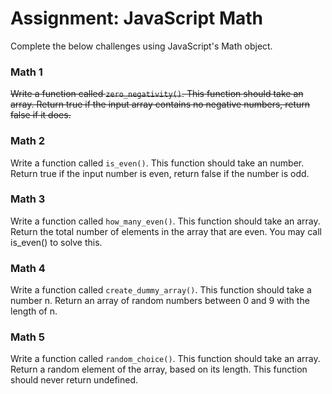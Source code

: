 # Assignment: JavaScript Math

Complete the below challenges using JavaScript's Math object.

### Math 1

~~Write a function called ```zero_negativity()```. This function should take an array. Return true if the input array contains no negative numbers, return false if it does.~~

### Math 2

Write a function called ```is_even()```. This function should take an number. Return true if the input number is even, return false if the number is odd.

### Math 3

Write a function called ```how_many_even()```. This function should take an array. Return the total number of elements in the array that are even. You may call is_even() to solve this.

### Math 4

Write a function called ```create_dummy_array()```. This function should take a number n. Return an array of random numbers between 0 and 9 with the length of n.

### Math 5

Write a function called ```random_choice()```. This function should take an array. Return a random element of the array, based on its length. This function should never return undefined.